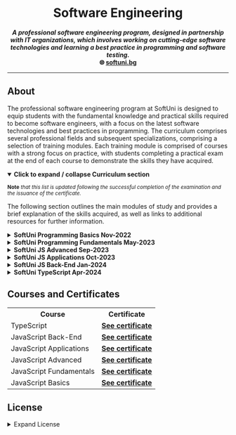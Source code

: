 <h1 align="center">Software Engineering</h1>

<p align="center">
<b><i>A professional software engineering program, designed in partnership with IT organizations, which involves working on cutting-edge software technologies and learning a best practice in programming and software testing.</i></b>
<br />
<b>🌐 <a href="https://softuni.bg/curriculum">softuni.bg</a></b><br />

</p>

---

## About

The professional software engineering program at SoftUni is designed to equip students with the fundamental knowledge and practical skills required to become software engineers, with a focus on the latest software technologies and best practices in programming.
The curriculum comprises several professional fields and subsequent specializations, comprising a selection of training modules. Each training module is comprised of courses with a strong focus on practice, with students completing a practical exam at the end of each course to demonstrate the skills they have acquired.

<details open>
<summary><b>Click to expand / collapse Curriculum section</b></summary>

<sup>**Note** _that this list is updated following the successful completion of the examination and the issuance of the certificate._</sup>

The following section outlines the main modules of study and provides a brief explanation of the skills acquired, as well as links to additional resources for further information.

<details>

<summary><b>SoftUni Programming Basics Nov-2022</b></summary>

###### Description
The Programming Basics course provides the necessary beginning programming skills for all technology majors at Software University.

###### Skills

- Working with the console (data input and output)
- Working with loops (for)
- Working with more complex logic checks
- Working with logical checks (if-else)
- Performing simple calculations
- Working with more complex loops (nested for loops and while loops)

</details>

<details>
  
<summary><b>SoftUni Programming Fundamentals May-2023</b></summary>


###### Description
With 'Programming Fundamentals', students begin to study SoftUni's in-house program for the comprehensive training of software engineers. The course examines fundamental concepts in programming, which are the basis for effective and quality training in the professional modules. Learners build on the knowledge gained in the Programming Basics course and begin to use more complex programming concepts and structures such as arrays, sheets, objects, and classes.

Additional technologies that are essential for every software developer are thoroughly examined, including HTML and CSS, HTTP, bitwise operations, and other related technologies. The course effectively outlines the fundamentals of web development as well as one of the most prevalent technologies and tools. This approach effectively elucidates the forthcoming professional modules and the knowledge that will be acquired from them to become proficient software developers.

###### Skills
- Handling the standard functionality of the programming language
- Basics of web development
- Understanding the interrelationship between different IT concepts
- Analysis of complex problems and reduction to computer-executable steps
- Basic HTML and CSS skills
- Working with linear data structures

</details>
<details>
  
<summary><b>SoftUni JS Advanced Sep-2023</b></summary>

###### Description
In the 'JS Advanced' course, students get in-depth knowledge of the JavaScript language, such as the basics of syntax, working with arrays, matrices, objects, classes, and writing functions. They will study more complex concepts like function context, explicit binding, and event loop. The course will develop their algorithmic thinking. After successful completion of this course, students will be able to work with the DOM tree, do manipulations on it, and work with 'events'. Functional and OOP approaches to JavaScript programming will be explored, studying concepts such as inheritance, object composition, and prototype chaining.

###### Skills

- Working with classes and objects
- Working with functions and JSON formats
- Information extraction and manipulation of the DOM tree
- Working with linear structures
- Object-oriented programming
- Functional programming


</details>
<details>
  
<summary><b>SoftUni JS Applications Oct-2023</b></summary>

###### Description
During the JS Applications course, students learn what HTTP Requests are and how to use them. They will acquire knowledge of REST Services, understand Baas (backend as a service) and its usage, comprehend the concept of asynchronous code (such as promises, async, or await), and comprehend the concepts of templating and routing. Students will understand the architecture of an application and how to properly structure it. By the end of the course, they will have explored different design patterns and their practical guidelines, created their web components, used the Web Components standard, and built a Webpack environment from scratch.
The course required creating a single-page application using the techniques learned from previous lectures. They will be assessed on this application.

###### Skills

- What is HTTP and how to make requests
- Creating simple single-page applications
- Working with templates and routing
- Working with non-relational databases
- Working with REST APIs and asynchronous programming
- Testing the application

</details>
<details>
  
<summary><b>SoftUni JS Back-End Jan-2024</b></summary>

###### Description
The intensive course aims to teach how to develop server-side JavaScript applications on the Node.js platform using Express.js as a framework. It covers building a server with Node.js, the server-client relationship, and creating fast data-driven web applications with Node.js, Express.js, and MongoDB, using the latest concepts and tools. The course will also cover the MongoDB database, which is a popular non-relational database, and the Mongoose library for data retrieval. Additionally, a complete REST API will be built using Express.js and MongoDB towards the end of the course.

###### Skills

- Creating an MVC architecture
- Application development with Express and Handlebars,
- Non-relational databases
- Working with server applications with Node.js
- Working with the HTTP protocol
- Using a Web Server

</details>
<details>
  
<summary><b>SoftUni TypeScript Apr-2024</b></summary>

###### Description
TypeScript is the most popular language for developing server and front-end applications. Developed by Microsoft, it builds on JavaScript by incorporating static typing. This course provides a comprehensive introduction to the basic type of management offered by the language. It covers object-oriented principles, the use of TypeScript in object-oriented programming, and the implementation and manipulation of classes, inheritance, abstraction, interfaces, and generics. Furthermore, the course dives deep into the foundational concepts of module and decorator functions. The goal of the workshop is to apply all your new knowledge to building a comprehensive TypeScript application.

###### Skills

- Working with statically typed data in TypeScript
- Familiarity with OOP and basic principles
- Working with classes, interfaces and generics
- Getting to know modules and decorators
- Building complete applications with TypeScript

</details>



## Courses and Certificates

<div>
<table>
  <tr>
    <th>Course</th>
    <th>Certificate</th>
    </tr>
  <tr>
     <td>TypeScript</td>
      <td><a href="https://softuni.bg/certificates/details/215471/40758059"><strong>See certificate</strong></a></td>
  </tr>  
   <tr>
     <td>JavaScript Back-End</td>
      <td><a href="https://softuni.bg/certificates/details/212137/c592f8c3"><strong>See certificate</strong></a></td>
  </tr>  
  <tr>
     <td>JavaScript Applications</td>
     <td><a href="https://softuni.bg/certificates/details/198127/d0656ae6"><strong>See certificate</strong></a></td>
  </tr>
    <td>JavaScript Advanced</td>
   <td><a href="https://softuni.bg/certificates/details/188228/e928dea1"><strong>See certificate</strong></a></td>
  </tr>
  <tr>
    <td>JavaScript Fundamentals</td>
    <td><a href="https://softuni.bg/certificates/details/180310/c66384e4"><strong>See certificate</strong></a></td>
  </tr>
  <tr>
    <td>JavaScript Basics</td>
    <td><a href="https://softuni.bg/certificates/details/150836/db494898"><strong>See certificate</strong></a></td>
  </tr>
</table>
</div>


## License
<details>
<summary>Expand License</summary>

```
The MIT License (MIT)

Permission is hereby granted, free of charge, to any person obtaining a copy
of this software and associated documentation files (the "Software"), to deal
in the Software without restriction, including without limitation the rights
to use, copy, modify, merge, publish, distribute, sub-license, and/or sell
copies of the Software, and to permit persons to whom the Software is furnished
to do so, subject to the following conditions:

The above copyright notice and this permission notice shall be included install
copies or substantial portions of the Software.

THE SOFTWARE IS PROVIDED "AS IS", WITHOUT WARRANTY OF ANY KIND, EXPRESS OR IMPLIED,
INCLUDING BUT NOT LIMITED TO THE WARRANTIES OF MERCHANT ABILITY, FITNESS FOR A
PARTICULAR PURPOSE AND NON INFRINGEMENT. IN NO EVENT SHALL THE AUTHORS OR COPYRIGHT
HOLDERS BE LIABLE FOR ANY CLAIM, DAMAGES OR OTHER LIABILITY, WHETHER IN AN ACTION
OF CONTRACT, TORT OR OTHERWISE, ARISING FROM, OUT OF OR IN CONNECTION WITH THE
SOFTWARE OR THE USE OR OTHER DEALINGS IN THE SOFTWARE.
```


<p  align="center">
  <i>© <a href="https://github.com/zlatozaraZlatkova">Zlatozara Zlatkova</a> 2023-2024</i><br>
  <i>Licensed under MIT</a></i><br>
  <a href="https://github.com/zlatozaraZlatkova"><img src="https://i.ibb.co/4KtpYxb/octocat-clean-mini.png" /></a><br>
  <sup>Thanks for visiting :)</sup>
</p>
